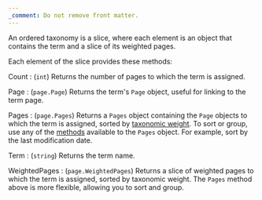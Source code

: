 ```yaml
---
_comment: Do not remove front matter.
---
```


An ordered taxonomy is a slice, where each element is an object that contains the term and a slice of its weighted pages.

Each element of the slice provides these methods:

Count
: (`int`) Returns the number of pages to which the term is assigned.

Page
: (`page.Page`) Returns the term's `Page` object, useful for linking to the term page.

Pages
: (`page.Pages`) Returns a `Pages` object containing the `Page` objects to which the term is assigned, sorted by [taxonomic weight](g). To sort or group, use any of the [methods][] available to the `Pages` object. For example, sort by the last modification date.

Term
: (`string`) Returns the term name.

WeightedPages
: (`page.WeightedPages`) Returns a slice of weighted pages to which the term is assigned, sorted by taxonomic weight. The `Pages` method above is more flexible, allowing you to sort and group.

[methods]: /docs/reference/methods/pages/

